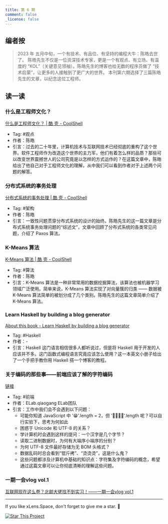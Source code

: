 ```yaml
---
title: 第 6 期
comment: false
_license: false
---
```


## 编者按

> 2023 年 五月中旬，一个有技术、有品位、有坚持的编程大牛：陈皓去世了。
> 陈皓先生不仅是一位资深技术专家，更是一个有观点、有立场、有温度的 “KOL”（关键意见领袖）。陈皓先生的博客也给无数的程序员做了 “技术启蒙”，让更多的人接触到了更广大的世界。
> 本刊第六期选择了三篇陈皓先生的文章，以纪念这位工程师。

## 读一读

### 什么是工程师文化？

[什么是工程师文化？ \| 酷 壳 - CoolShell](https://coolshell.cn/articles/17497.html)

- Tag: #观点 
- 作者：陈皓
- 引言：过去的二十年里，计算机技术与互联网技术已经彻底的重构了这个世界。软件工程师作为改造这个世界的主力军，他们有着怎么样的品质？那些可以改变世界震撼世人的公司究竟是以怎样的方式运作的？在这篇文章中，陈皓给出了他自己对于工程师文化的理解，从中我们可以看到作者对于上述两个问题的解答。

### 分布式系统的事务处理

[分布式系统的事务处理 \| 酷 壳 - CoolShell](https://coolshell.cn/articles/10910.html)

- Tag: #架构 
- 作者：陈皓
- 引言：一致性问题贯穿分布式系统的设计的始终。陈皓先生的这一篇文章是分布式系统事务处理问题的“综述文”，文章中回顾了分布式系统的各类常见问题，介绍了 Paxos 算法。

### K-Means 算法

[K-Means 算法 \| 酷 壳 - CoolShell](https://coolshell.cn/articles/7779.html)

- Tag: #算法 
- 作者：陈皓
- 引言：K-Means 算法是一种非常常用的数据挖掘算法，该算法也被机器学习领域广泛使用。简单来说，K-Means 算法实现了对向量簇的归类 —— 数据被 K-Means 算法简单的被划分成了几个类别。陈皓先生的这篇文章简单介绍了 K-Means 算法。

### Learn Haskell by building a blog generator

[About this book - Learn Haskell by building a blog generator](https://lhbg-book.link/01-about.html)

- Tag: #Haskell 
- 作者：-
- 引言：Haskell 这门语言相信很多人都听说过，但是将 Haskell 用于开发的人应该并不多。这门函数式编程语言究竟应该怎么使用？这一本英文小册子给出了一个手把手教你用 Haskell 搭一个博客的教程。

### 关于编码的那些事——前端应该了解的字符编码

[链接](https://mp.weixin.qq.com/s?__biz=MzkxNTIwMzU5OQ==&mid=2247497157&idx=1&sn=57f98b2e4843ec66752d657308f1082d)

- Tag: #前端 
- 作者：ELab.qiaogang ELab团队
- 引言：工作中我们会不会遇到以下问题：
  - 可能你知道 JavaScript 中 '😁'.length = 2，但 '👨👩👧👦'.length 呢？可以自行实验下，思考为何如此
  - 困惑于 Unicode 和 UTF-8 的关系？
  - 学计算机时会遇到这样的提问：一个汉字是几个字节？
  - 读取二进制数据时，为何有大端序小端序的分别？
  - 为何 UTF-8 文件最好存储为无 BOM 头格式？
  - 数据乱码时总会看到“锟斤拷”、“烫烫烫”，这是什么鬼？
  - 这些问题都涉及计算机中基础的知识点：字符集及字符编码的概念，希望通过这篇文章可以让你彻底清晰的理解这些问题。

### 一期一会vlog vol.1

[互联网现在这么卷？北邮大佬找不到实习！——一期一会vlog vol.1](https://www.bilibili.com/video/BV1oV4y1z7gi/?share_source=copy_web&vd_source=73b94ede68d75f780e90a646f979628f)

---

If you like xLens.Space, don't forget to give me a star. :star2:

[![Star This Project](https://img.shields.io/github/stars/xLensSpace/xlensspace.github.io?label=Stars&style=social)](https://github.com/xLensSpace/xlensspace.github.io)
